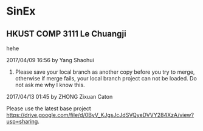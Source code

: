 # SinEx

## HKUST COMP 3111 Le Chuangji 

hehe

2017/04/09 16:56 by Yang Shaohui
1. Please save your local branch as another copy before you try to merge, otherwise if merge fails, your local branch project can not be loaded. Do not ask me why I know this. 

2017/04/13 01:45 by ZHONG Zixuan Caton

Please use the latest base project https://drive.google.com/file/d/0ByV_KJgsJcJdSVQyeDVVY284XzA/view?usp=sharing.
